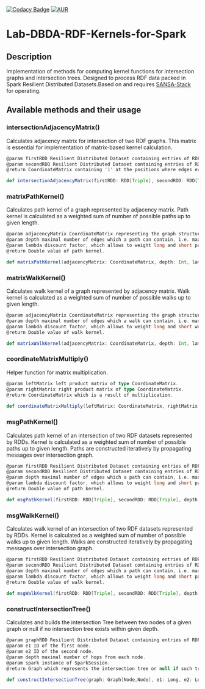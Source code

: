 [![Codacy Badge](https://api.codacy.com/project/badge/Grade/da88f5d82fdb4c08a9640d023af36442)](https://www.codacy.com/app/DennisKubitza/Lab-DBDA-RDF-Kernels-for-Spark?utm_source=github.com&amp;utm_medium=referral&amp;utm_content=DennisKubitza/Lab-DBDA-RDF-Kernels-for-Spark&amp;utm_campaign=Badge_Grade)
[![AUR](https://img.shields.io/aur/license/yaourt.svg)]()
# Lab-DBDA-RDF-Kernels-for-Spark

## Description
Implementation of methods for computing kernel functions for intersection graphs and intersection trees. Designed to process RDF data packed in Spark Resilient Distributed Datasets.Based on and requires [SANSA-Stack](https://github.com/SANSA-Stack/) for operating.

## Available methods and their usage

### intersectionAdjacencyMatrix()
Calculates adjacency matrix for intersection of two RDF graphs. This matrix is essential for implementation of matrix-based kernel calculation.
```scala
@param firstRDD Resilient Distributed Dataset containing entries of RDF triples.
@param secondRDD Resilient Distributed Dataset containing entries of RDF triples.
@return CoordinateMatrix containing '1' at the positions where edges exist and '0' otherwise.

def intersectionAdjacencyMatrix(firstRDD: RDD[Triple], secondRDD: RDD[Triple]) : CoordinateMatrix
```
### matrixPathKernel()
Calculates path kernel of a graph represented by adjacency matrix. Path kernel is calculated as a weighted sum of number of possible paths up to given length.
```scala
@param adjacencyMatrix CoordinateMatrix representing the graph structure.
@param depth maximal number of edges which a path can contain, i.e. maximal path length.
@param lambda discount factor, which allows to weight long and short paths differently; values bigger than 1 contribute to long paths and otherwise.
@return Double value of path kernel. 

def matrixPathKernel(adjacencyMatrix: CoordinateMatrix, depth: Int, lambda: Double) : Double
```

### matrixWalkKernel()
Calculates walk kernel of a graph represented by adjacency matrix. Walk kernel is calculated as a weighted sum of number of possible walks up to given length. 
```scala
@param adjacencyMatrix CoordinateMatrix representing the graph structure.
@param depth maximal number of edges which a walk can contain, i.e. maximal walk length.
@param lambda discount factor, which allows to weight long and short walks differently; values bigger than 1 contribute to long walks and otherwise.
@return Double value of walk kernel. 

def matrixWalkKernel(adjacencyMatrix: CoordinateMatrix, depth: Int, lambda: Double) : Double
```

### coordinateMatrixMultiply()
Helper function for matrix multiplication.
```scala
@param leftMatrix left product matrix of type CoordinateMatrix.
@param rightMatrix right product matrix of type CoordinateMatrix.
@return CoordinateMatrix which is a result of multiplication. 
 
def coordinateMatrixMultiply(leftMatrix: CoordinateMatrix, rightMatrix: CoordinateMatrix): CoordinateMatrix
```

### msgPathKernel()
Calculates path kernel of an intersection of two RDF datasets represented by RDDs. Kernel is calculated as a weighted sum of number of possible paths up to given length. Paths are constructed iteratively by propagating messages over intersection graph.
```scala
@param firstRDD Resilient Distributed Dataset containing entries of RDF triples.
@param secondRDD Resilient Distributed Dataset containing entries of RDF triples.
@param depth maximal number of edges which a path can contain, i.e. maximal path length.
@param lambda discount factor, which allows to weight long and short paths differently; values bigger than 1 contribute to long paths and otherwise.
@return Double value of path kernel. 

def msgPathKernel(firstRDD: RDD[Triple], secondRDD: RDD[Triple], depth: Int, lambda: Double) : Double
```

### msgWalkKernel()
Calculates walk kernel of an intersection of two RDF datasets represented by RDDs. Kernel is calculated as a weighted sum of number of possible walks up to given length. Walks are constructed iteratively by propagating messages over intersection graph.

```scala
@param firstRDD Resilient Distributed Dataset containing entries of RDF triples.
@param secondRDD Resilient Distributed Dataset containing entries of RDF triples.
@param depth maximal number of edges which a path can contain, i.e. maximal path length.
@param lambda discount factor, which allows to weight long and short paths differently; values bigger than 1 contribute to long paths and otherwise.
@return Double value of walk kernel. 
 
def msgWalkKernel(firstRDD: RDD[Triple], secondRDD: RDD[Triple], depth: Int, lambda: Double) : Double
```


### constructIntersectionTree()
Calculates and builds the intersection Tree between two nodes of a given graph or null if no intersection tree exists within given depth.

```scala
@param graphRDD Resilient Distributed Dataset containing entries of RDF graph triples.
@param e1 ID of the first node.
@param e2 ID of the second node.
@param depth maximal number of hops from each node.
@param spark instance of SparkSession.
@return Graph which represents the intersection tree or null if such tree cannot be found. 

def constructIntersectionTree(graph: Graph[Node,Node], e1: Long, e2: Long, depth:Int, spark: SparkSession) : Graph[Null, String]
```


